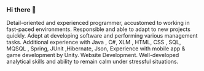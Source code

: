 ### Hi there 👋

Detail-oriented and experienced programmer, accustomed to working in fast-paced environments.
Responsible and able to adapt to new projects quickly. Adept at developing software and performing
various management tasks. Additional experience with Java , C#, XLM , HTML, CSS , SQL, MQSQL , Spring, JUnit ,Hibernate, Json,
Experience with mobile app & game development by Unity.
Website Development. Well-developed analytical skills and ability to remain calm under stressful situations.
